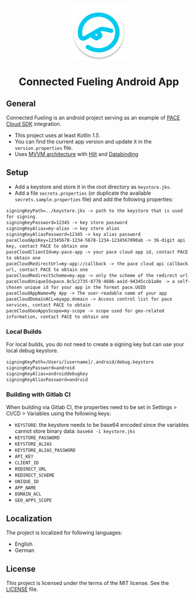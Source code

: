 <div align="center">
<img src="./icon.png" width="150" height="150" />

<h1 align="center">
    Connected Fueling Android App
</h1>
</div>

## General
Connected Fueling is an android project serving as an example of [PACE Cloud SDK](https://github.com/pace/cloud-sdk-android) integration.

- This project uses at least Kotlin *1.5*.
- You can find the current app version and update it in the `version.properties` file.
- Uses [MVVM architecture](https://developer.android.com/jetpack/guide#recommended-app-arch) with [Hilt](https://developer.android.com/training/dependency-injection/hilt-android) and [Databinding](https://developer.android.com/topic/libraries/data-binding)

## Setup
- Add a keystore and store it in the root directory as `keystore.jks`.
- Add a file `secrets.properties` (or duplicate the available `secrets.sample.properties` file)
and add the following properties:

```properties
signingKeyPath=../keystore.jks -> path to the keystore that is used for signing.
signingKeyPassword=12345 -> key store password
signingKeyAlias=my-alias -> key store alias
signingKeyAliasPassword=12345 -> key alias password
paceCloudApiKey=12345678-1234-5678-1234-1234567890ab -> 36-digit api key, contact PACE to obtain one
paceCloudClientId=my-pace-app -> your pace cloud app id, contact PACE to obtain one
paceCloudRedirectUrl=my-app://callback -> the pace cloud api callback url, contact PACE to obtain one
paceCloudRedirectScheme=my-app -> only the scheme of the redirect url
paceCloudUniqueId=pace.8c5c2735-8778-4686-aa1d-94345ccb1a8e -> a self-chosen unique id for your app in the format pace.UUID
paceCloudAppName=My App -> The user-readable name of your app
paceCloudDomainACL=myapp.domain -> Access control list for pace services, contact PACE to obtain
paceCloudGeoAppsScope=my-scope -> scope used for geo-related information, contact PACE to obtain one
```

### Local Builds
For local builds, you do not need to create a signing key but can use your local debug keystore.

```
signingKeyPath=/Users/[username]/.android/debug.keystore
signingKeyPassword=android
signingKeyAlias=androiddebugkey
signingKeyAliasPassword=android
```


### Building with Gitlab CI
When building via Gitlab CI, the properties need to be set in Settings > CI/CD > Variables using the following keys:

- `KEYSTORE`: the keystore needs to be base64 encoded since the variables cannot store binary data: `base64 -i keystore.jks`
- `KEYSTORE_PASSWORD`
- `KEYSTORE_ALIAS`
- `KEYSTORE_ALIAS_PASSWORD`
- `API_KEY`
- `CLIENT_ID`
- `REDIRECT_URL`
- `REDIRECT_SCHEME`
- `UNIQUE_ID`
- `APP_NAME`
- `DOMAIN_ACL`
- `GEO_APPS_SCOPE`

## Localization
The project is localized for following languages:
* English
* German

## License
This project is licensed under the terms of the MIT license. See the [LICENSE](./LICENSE.md) file.
